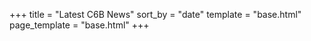 +++
title = "Latest C6B News"
sort_by = "date"
template = "base.html"
page_template = "base.html"
+++
